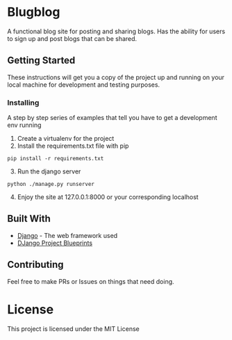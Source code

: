 # Blugblog

A functional blog site for posting and sharing blogs. Has the ability for users to sign up and post blogs that can be shared.

## Getting Started

These instructions will get you a copy of the project up and running on your local machine for development and testing purposes.

### Installing

A step by step series of examples that tell you have to get a development env running

1. Create a virtualenv for the project
2. Install the requirements.txt file with pip
```
pip install -r requirements.txt
```

3. Run the django server

```
python ./manage.py runserver
```

4. Enjoy the site at 127.0.0.1:8000 or your corresponding localhost

## Built With

* [Django](https://www.djangoproject.com/) - The web framework used
* [DJango Project Blueprints](https://www.packtpub.com/web-development/django-project-blueprints)

## Contributing

Feel free to make PRs or Issues on things that need doing.

# License

This project is licensed under the MIT License
